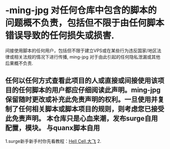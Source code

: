 # -ming-jpg 对任何仓库中包含的脚本的问题概不负责，包括但不限于由任何脚本错误导致的任何损失或损害.

间接使用脚本的任何用户，包括但不限于建立VPS或在某些行为违反国家/地区法律或相关法规的情况下进行传播, ming-jpg 对于由此引起的任何隐私泄漏或其他后果概不负责.

任何以任何方式查看此项目的人或直接或间接使用该项目的任何脚本的用户都应仔细阅读此声明。ming-jpg保留随时更改或补充此免责声明的权利。一旦使用并复制了任何相关脚本或脚本项目的规则，则考虑您已接受此免责声明。
本仓库只是心血来潮，发布surge自用配置，模块。
与quanx脚本自用
-------------------------------------------------------------------------------------------------------------------------------------------------------------------------
1.surge新手新手村你先看教程：[Hell Cell](https://youtu.be/YwVZxtFFSpM),[大飞](https://youtu.be/V-p0PIC4un4)
2.

